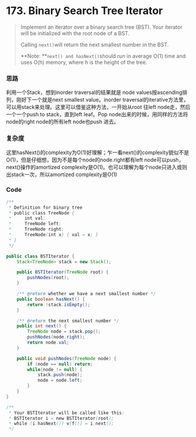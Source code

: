 # 173. Binary Search Tree Iterator

> Implement an iterator over a binary search tree \(BST\). Your iterator will be initialized with the root node of a BST.
>
> Calling `next()`will return the next smallest number in the BST.
>
> **Note: **`next() and hasNext()`should run in average O\(1\) time and uses O\(h\) memory, where h is the height of the tree.

### 思路

利用一个Stack，想到inorder traversal的结果就是 node values按ascending排列，刚好下一个就是next smallest value。inorder traversal的iterative方法里，可以用stack来处理。这里可以借鉴这种方法，一开始从root 往left node走，然后一个一个push to stack，直到left leaf。Pop node出来的时候，用同样的方法将node的right node的所有left node也push 进去。

### 复杂度

这里hasNext\(\)的complexity为O\(1\)好理解；乍一看next\(\)的complexity貌似不是O\(1\)，但是仔细想，因为不是每个node的node.right都有left node可以push，next\(\)操作的amortized complexity是O\(1\)。也可以理解为每个node只进入或则出stack一次，所以amortized complexity是O\(1\)

### Code

```java
/**
 * Definition for binary tree
 * public class TreeNode {
 *     int val;
 *     TreeNode left;
 *     TreeNode right;
 *     TreeNode(int x) { val = x; }
 * }
 */

public class BSTIterator {
    Stack<TreeNode> stack = new Stack();

    public BSTIterator(TreeNode root) {
        pushNodes(root);
    }

    /** @return whether we have a next smallest number */
    public boolean hasNext() {
        return !stack.isEmpty();
    }

    /** @return the next smallest number */
    public int next() {
        TreeNode node = stack.pop();
        pushNodes(node.right);
        return node.val;
    }

    public void pushNodes(TreeNode node) {
        if (node == null) return;
        while(node != null) {
            stack.push(node);
            node = node.left;
        }
    }
}

/**
 * Your BSTIterator will be called like this:
 * BSTIterator i = new BSTIterator(root);
 * while (i.hasNext()) v[f()] = i.next();
 */
```



